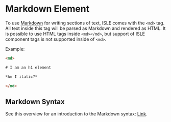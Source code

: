 # Markdown Element

To use [Markdown](https://daringfireball.net/projects/markdown/) for writing sections of text, ISLE comes with the `<md>` tag. All text inside this tag will be parsed as Markdown and rendered as HTML. It is possible to use HTML tags inside `<md></md>`, but support of ISLE component tags is not supported inside of `<md>`.

Example:

``` html
<md>

# I am an h1 element

*Am I italic?*

</md>
```

## Markdown Syntax

See this overview for an introduction to the Markdown syntax: [Link](https://daringfireball.net/projects/markdown/syntax).
